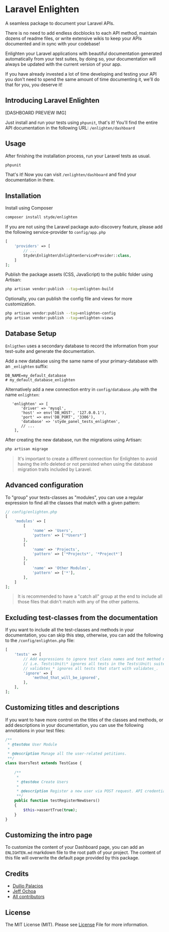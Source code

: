 # Laravel Enlighten

A seamless package to document your Laravel APIs.

There is no need to add endless docblocks to each API method, maintain dozens of readme files, or write extensive wikis to keep your APIs documented and in sync with your codebase!

Enlighten your Laravel applications with beautiful documentation generated automatically from your test suites, by doing so, your documentation will always be updated with the current version of your app.

If you have already invested a lot of time developing and testing your API you don't need to spend the same amount of time documenting it, we'll do that for you, you deserve it!

## Introducing Laravel Enlighten
[DASHBOARD PREVIEW IMG]

Just install and run your tests using `phpunit`, that's it! You'll find the entire API documentation in the following URL: `/enlighten/dashboard`

## Usage
After finishing the installation process, run your Laravel tests as usual.

```bash
phpunit
```

That's it! Now you can visit `/enlighten/dashboard` and find your documentation in there.

## Installation
Install using Composer

```bash
composer install styde/enlighten
```

If you are not using the Laravel package auto-discovery feature, please add the following service-provider to `config/app.php`

```php
[
    'providers' => [
        // ...
        Styde\Enlighten\EnlightenServiceProvider::class,
    ]
];
```

Publish the package assets (CSS, JavaScript) to the public folder using Artisan:

```bash
php artisan vendor:publish --tag=enlighten-build
```

Optionally, you can publish the config file and views for more customization.

```bash
php artisan vendor:publish --tag=enlighten-config
php artisan vendor:publish --tag=enlighten-views
```

## Database Setup
`Enligthen` uses a secondary database to record the information from your test-suite and generate the documentation.

Add a new database using the same name of your primary-database with an `_enlighten` suffix:

```text
DB_NAME=my_default_database
# my_default_database_enlighten
```

Alternatively add a new connection entry in `config/database.php` with the name `enlighten`:

```
   'enlighten' => [
       'driver' => 'mysql',
       'host' => env('DB_HOST', '127.0.0.1'),
       'port' => env('DB_PORT', '3306'),
       'database' => 'styde_panel_tests_enlighten',
       // ...
    ],
```

After creating the new database, run the migrations using Artisan:

```bash
php artisan migrage
```

> It's important to create a different connection for Enlighten to avoid having the info deleted or not persisted when
> using the database migration traits included by Laravel. 

## Advanced configuration
To "group" your tests-classes as "modules", you can use a regular expression to find all the classes that match with a given pattern:

```php
// config/enlighten.php
[
    'modules' => [
        [
            'name' => 'Users',
            'pattern' => ['*Users*']
        ],
        [
            'name' => 'Projects',
            'pattern' => ['*Projects*', '*Project*']
        ],
        [
            'name' => 'Other Modules',
            'pattern' => ['*'],
        ],
    ]
];
```

> It is recommended to have a "catch all" group at the end to include all those files that didn't match with any of the other patterns.

## Excluding test-classes from the documentation
If you want to include all the test-classes and methods in your documentation, you can skip this step, otherwise, you can add the following to the `/config/enlighten.php` file:

```php
[
    'tests' => [
        // Add expressions to ignore test class names and test method names.
        // i.e. Tests\Unit\* ignores all tests in the Tests\Unit\ suite,
        // validates_* ignores all tests that start with validates_.
        'ignore' => [
            'method_that_will_be_ignored',
        ],
    ],
];
```

## Customizing titles and descriptions
If you want to have more control on the titles of the classes and methods, or add descriptions in your documentation, you can use the following annotations in your test files:

```php
/**
 * @testdox User Module
 *
 * @description Manage all the user-related petitions.
 **/
class UsersTest extends TestCase {
    
    /**
     *
     * @testdox Create Users
     *
     * @description Register a new user via POST request. API credentials must be provided.
     **/
    public function testRegisterNewUsers()
    {
        $this->assertTrue(true);
    }
}
```

## Customizing the intro page

To customize the content of your Dashboard page, you can add an `ENLIGHTEN.md` markdown file to the root path of your project.
The content of this file will overwrite the default page provided by this package. 

## Credits
- [Duilio Palacios](https://twitter.com/sileence)
- [Jeff Ochoa](https://twitter.com/jeffer_8a)
- [All contributors](https://github.com/styde/enlighten/graphs/contributors)

## License
The MIT License (MIT). Please see [License](https://github.com/styde/enlighten/blob/master/LICENSE.md) File for more information.
